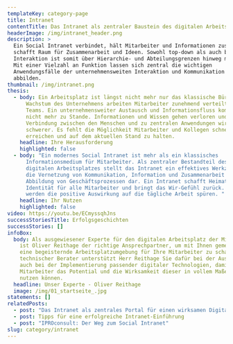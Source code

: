 ```yaml
---
templateKey: category-page
title: Intranet
contentTitle: Das Intranet als zentraler Baustein des digitalen Arbeitsplatzes
headerImage: /img/intranet_header.png
description: >
  Ein Social Intranet verbindet, hält Mitarbeiter und Informationen zusammen und
  schafft Raum für Zusammenarbeit und Ideen. Sowohl top-down als auch bottom-up
  Interaktion ist somit über Hierarchie- und Abteilungsgrenzen hinweg möglich.
  Mit einer Vielzahl an Funktion lassen sich zentral die wichtigen
  Anwendungsfälle der unternehmensweiten Interaktion und Kommunikation
  abbilden. 
thumbnail: /img/intranet.png
thesis:
  - body: Ein Arbeitsplatz ist längst nicht mehr nur das klassische Büro. Mit
      Wachstum des Unternehmens arbeiten Mitarbeiter zunehmend verteilt und in
      Teams. Ein unternehmensweiter Austausch und Informationsfluss kommt so
      nicht mehr zu Stande. Informationen und Wissen gehen verloren und die
      Verbindung zwischen den Menschen und zu zentralen Anwendungen wird
      schwerer. Es fehlt die Möglichkeit Mitarbeiter und Kollegen schnell zu
      erreichen und auf dem aktuellen Stand zu halten.
    headline: Ihre Herausforderung
    highlighted: false
  - body: "Ein modernes Social Intranet ist mehr als ein klassisches
      Informationsmedium für Mitarbeiter. Als zentraler Bestandteil des
      digitalen Arbeitsplatzes stellt das Intranet ein effektives Werkzeug für
      die Vernetzung von Kommunikation, Information und Zusammenarbeit und die
      Abbildung von Geschäftsprozessen dar. Ein Intranet schafft Heimat und
      Identität für alle Mitarbeiter und bringt das Wir-Gefühl zurück. Sie
      werden die positive Auswirkung auf die tägliche Arbeit spüren. "
    headline: Ihr Nutzen
    highlighted: false
video: https://youtu.be/ECmyssqhJns
successStoriesTitle: Erfolgsgeschichten
successStories: []
infoBox:
  body: Als ausgewiesener Experte für den digitalen Arbeitsplatz der Mitarbeiter
    ist Oliver Reithage der richtige Ansprechpartner, um mit Ihnen gemeinsam
    eine begeisternde Arbeitsplatzumgebung für Ihre Mitarbeiter zu schaffen. Als
    technischer Berater unterstützt Herr Reithage Sie dafür bei der Auswahl als
    auch bei der Implementierung passender digitaler Technologien, damit Ihre
    Mitarbeiter das Potential und die Wirksamkeit dieser in vollem Maße für sich
    nutzen können.
  headline: Unser Experte - Oliver Reithage
  image: /img/01_startseite_.jpg
statements: []
relatedPosts:
  - post: "Das Intranet als zentrales Portal für einen wirksamen Digital Workplace "
  - post: Tipps für eine erfolgreiche Intranet-Einführung
  - post: "IPROconsult: Der Weg zum Social Intranet"
slug: category/intranet
---
```

